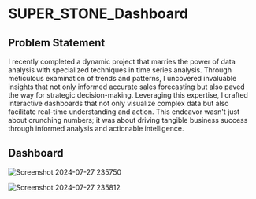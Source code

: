 # SUPER_STONE_Dashboard

## Problem Statement

I recently completed a dynamic project that marries the power of data analysis with specialized techniques in time series analysis. 
Through meticulous examination of trends and patterns, I uncovered invaluable insights that not only informed accurate sales forecasting but also paved the way for strategic decision-making.
Leveraging this expertise, I crafted interactive dashboards that not only visualize complex data but also facilitate real-time understanding and action. 
This endeavor wasn't just about crunching numbers; it was about driving tangible business success through informed analysis and actionable intelligence.

## Dashboard 

![Screenshot 2024-07-27 235750](https://github.com/user-attachments/assets/e74437eb-02c9-4f9d-b885-a4d50f27a41d)


![Screenshot 2024-07-27 235812](https://github.com/user-attachments/assets/317cd8a9-c08b-473c-9cbe-6a4a1c4b29ba)


